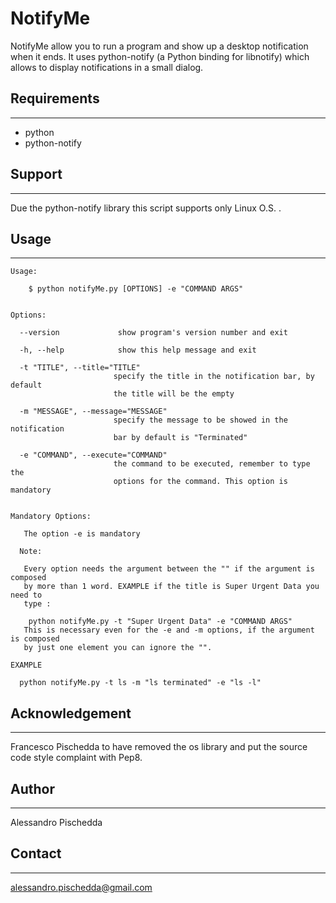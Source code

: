 NotifyMe
========

NotifyMe allow you to run a program and show up a desktop notification when it ends. It uses python-notify (a Python binding for libnotify) which allows to display notifications in a small dialog.



Requirements
------------
 ------------

* python
* python-notify

Support
-------
 -------
Due the python-notify library this script supports only Linux O.S. .

Usage
-----
 -----

	Usage:

		$ python notifyMe.py [OPTIONS] -e "COMMAND ARGS"


	Options:

	  --version             show program's version number and exit

	  -h, --help            show this help message and exit

	  -t "TITLE", --title="TITLE"
         	               specify the title in the notification bar, by default
         	               the title will be the empty

	  -m "MESSAGE", --message="MESSAGE"
         	               specify the message to be showed in the notification
         	               bar by default is "Terminated"

  	  -e "COMMAND", --execute="COMMAND"
         	               the command to be executed, remember to type the
         	               options for the command. This option is mandatory


  	Mandatory Options:

	   The option -e is mandatory

	  Note:

	   Every option needs the argument between the "" if the argument is composed
	   by more than 1 word. EXAMPLE if the title is Super Urgent Data you need to
	   type : 

		python notifyMe.py -t "Super Urgent Data" -e "COMMAND ARGS" 
	   This is necessary even for the -e and -m options, if the argument is composed
	   by just one element you can ignore the "".

	EXAMPLE

	  python notifyMe.py -t ls -m "ls terminated" -e "ls -l"

Acknowledgement
---------------
 ---------------
Francesco Pischedda to have removed the os library and put the source code style complaint with Pep8.

Author
------
 ------

Alessandro Pischedda


Contact
-------
 -------
alessandro.pischedda@gmail.com
